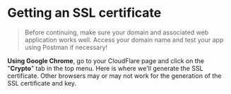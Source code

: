 # Getting an SSL certificate

> Before continuing, make sure your domain and associated web application works well. Access your domain name and test your app using Postman if necessary!

**Using Google Chrome**, go to your CloudFlare page and click on the "**Crypto**" tab in the top menu. Here is where we'll generate the SSL certificate. Other browsers may or may not work for the generation of the SSL certificate and key.



